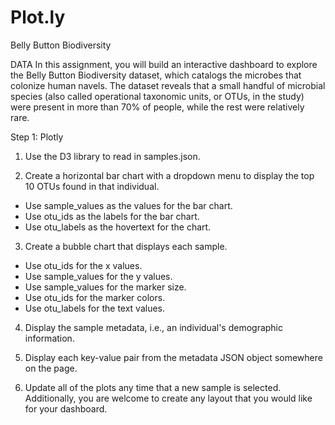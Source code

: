 # Plot.ly

Belly Button Biodiversity

DATA
In this assignment, you will build an interactive dashboard to explore the Belly Button Biodiversity dataset, which catalogs the microbes that colonize human navels.
The dataset reveals that a small handful of microbial species (also called operational taxonomic units, or OTUs, in the study) were present in more than 70% of people, while the rest were relatively rare.

Step 1: Plotly
1) Use the D3 library to read in samples.json.

2) Create a horizontal bar chart with a dropdown menu to display the top 10 OTUs found in that individual.
  - Use sample_values as the values for the bar chart.
  - Use otu_ids as the labels for the bar chart.
  - Use otu_labels as the hovertext for the chart.
  
3) Create a bubble chart that displays each sample.
  - Use otu_ids for the x values.
  - Use sample_values for the y values.
  - Use sample_values for the marker size.
  - Use otu_ids for the marker colors.
  - Use otu_labels for the text values.

4) Display the sample metadata, i.e., an individual's demographic information.

5) Display each key-value pair from the metadata JSON object somewhere on the page.

6) Update all of the plots any time that a new sample is selected.
Additionally, you are welcome to create any layout that you would like for your dashboard. 

